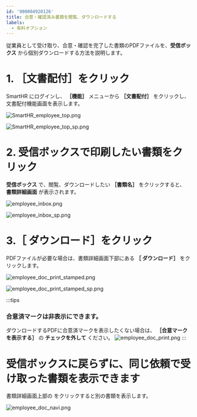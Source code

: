 ```yaml
---
id: '900004920126'
title: 合意・確認済み書類を閲覧、ダウンロードする
labels:
  - 有料オプション
---
```

従業員として受け取り、合意・確認を完了した書類のPDFファイルを、**受信ボックス** から個別ダウンロードする方法を説明します。

# 1\. ［文書配付］をクリック

SmartHR にログインし、 **［機能］** メニューから **［文書配付］** をクリックし、文書配付機能画面を表示します。

![SmartHR_employee_top.png](./SmartHR_employee_top.png)

![SmartHR_employee_top_sp.png](./SmartHR_employee_top_sp.png)

# 2\. 受信ボックスで印刷したい書類をクリック

**受信ボックス** で、閲覧、ダウンロードしたい **［書類名］** をクリックすると、 **書類詳細画面** が表示されます。

![employee_inbox.png](./employee_inbox.png)

![employee_inbox_sp.png](./employee_inbox_sp.png)

# 3.［ ダウンロード］をクリック

PDFファイルが必要な場合は、書類詳細画面下部にある **［ ダウンロード］** をクリックします。

![employee_doc_print_stamped.png](./employee_doc_print_stamped.png)

![employee_doc_print_stamped_sp.png](./employee_doc_print_stamped_sp.png)

:::tips
### 合意済マークは非表示にできます。
ダウンロードするPDFに合意済マークを表示したくない場合は、 **［合意マークを表示する］** の **チェックを外して** ください。
![employee_doc_print.png](./employee_doc_print.png)
:::

# 受信ボックスに戻らずに、同じ依頼で受け取った書類を表示できます

書類詳細画面上部の をクリックすると別の書類を表示します。

![employee_doc_navi.png](./employee_doc_navi.png)
